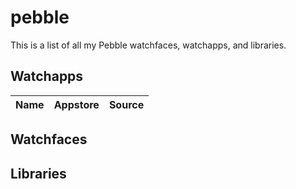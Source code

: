 # pebble

This is a list of all my Pebble watchfaces, watchapps, and libraries.

## Watchapps

| Name | Appstore | Source |
|------|----------|--------|



## Watchfaces


## Libraries